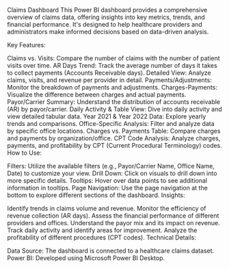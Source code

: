 Claims Dashboard
This Power BI dashboard provides a comprehensive overview of claims data, offering insights into key metrics, trends, and financial performance. It's designed to help healthcare providers and administrators make informed decisions based on data-driven analysis.

Key Features:

Claims vs. Visits: Compare the number of claims with the number of patient visits over time.
AR Days Trend: Track the average number of days it takes to collect payments (Accounts Receivable days).
Detailed View: Analyze claims, visits, and revenue per provider in detail.
Payments/Adjustments: Monitor the breakdown of payments and adjustments.
Charges-Payments: Visualize the difference between charges and actual payments.
Payor/Carrier Summary: Understand the distribution of accounts receivable (AR) by payor/carrier.
Daily Activity & Table View: Dive into daily activity and view detailed tabular data.
Year 2021 & Year 2022 Data: Explore yearly trends and comparisons.
Office-Specific Analysis: Filter and analyze data by specific office locations.
Charges vs. Payments Table: Compare charges and payments by organization/office.
CPT Code Analysis: Analyze charges, payments, and profitability by CPT (Current Procedural Terminology) codes.
How to Use:

Filters: Utilize the available filters (e.g., Payor/Carrier Name, Office Name, Date) to customize your view.
Drill Down: Click on visuals to drill down into more specific details.
Tooltips: Hover over data points to see additional information in tooltips.
Page Navigation: Use the page navigation at the bottom to explore different sections of the dashboard.
Insights:

Identify trends in claims volume and revenue.
Monitor the efficiency of revenue collection (AR days).
Assess the financial performance of different providers and offices.
Understand the payor mix and its impact on revenue.
Track daily activity and identify areas for improvement.
Analyze the profitability of different procedures (CPT codes).
Technical Details:

Data Source: The dashboard is connected to a healthcare claims dataset.
Power BI: Developed using Microsoft Power BI Desktop.
